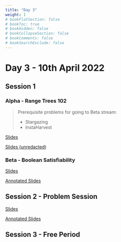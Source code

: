 ```yaml
---
title: "Day 3"
weight: 1
# bookFlatSection: false
# bookToc: true
# bookHidden: false
# bookCollapseSection: false
# bookComments: false
# bookSearchExclude: false
---
```


# Day 3 - 10th April 2022

## Session 1

### Alpha - Range Trees 102

> Prerequisite problems for going to Beta stream:
> - Stargazing
> - InstaHarvest

[Slides](/april/2022/alphads2-redacted.pdf)

[Slides (unredacted)](/april/2022/alphads2.pdf)

### Beta - Boolean Satisfiability

[Slides](/april/2022/betasat.pdf)

[Annotated Slides](/april/2022/betasat_annotated.pdf)

## Session 2 - Problem Session

[Slides](/april/2022/jointps1.pdf)

[Annotated Slides](/april/2022/jointps1_annotated.pdf)

## Session 3 - Free Period
